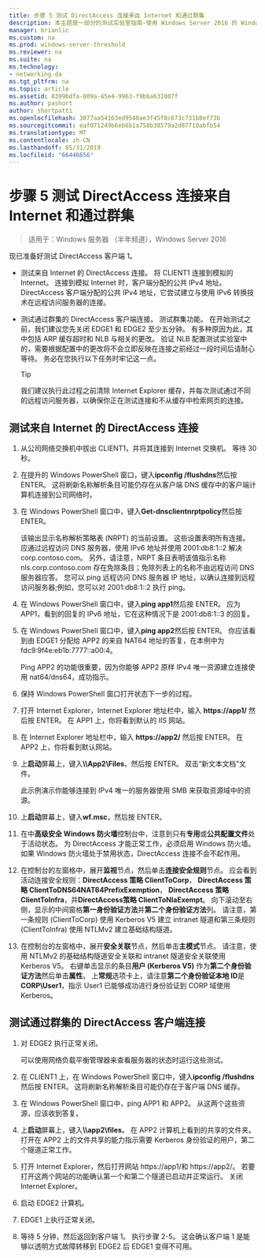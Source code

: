 ```yaml
---
title: 步骤 5 测试 DirectAccess 连接来自 Internet 和通过群集
description: 本主题是一部分的测试实验室指南-使用 Windows Server 2016 的 Windows NLB 的群集中演示 DirectAccess
manager: brianlic
ms.custom: na
ms.prod: windows-server-threshold
ms.reviewer: na
ms.suite: na
ms.technology:
- networking-da
ms.tgt_pltfrm: na
ms.topic: article
ms.assetid: 8399bdfa-809a-45e4-9963-f9b6a631007f
ms.author: pashort
author: shortpatti
ms.openlocfilehash: 3077aa54163ed9548ae3f45f8c673c731b8ef73b
ms.sourcegitcommit: eaf071249b6eb6b1a758b38579a2d87710abfb54
ms.translationtype: MT
ms.contentlocale: zh-CN
ms.lasthandoff: 05/31/2019
ms.locfileid: "66446656"
---
```

# <a name="step-5-test-directaccess-connectivity-from-the-internet-and-through-the-cluster"></a>步骤 5 测试 DirectAccess 连接来自 Internet 和通过群集

>适用于：Windows 服务器 （半年频道），Windows Server 2016

现已准备好测试 DirectAccess 客户端 1。  
  
- 测试来自 Internet 的 DirectAccess 连接。 将 CLIENT1 连接到模拟的 Internet。 连接到模拟 Internet 时，客户端分配的公共 IPv4 地址。 DirectAccess 客户端分配的公共 IPv4 地址，它尝试建立与使用 IPv6 转换技术在远程访问服务器的连接。  
  
- 测试通过群集的 DirectAccess 客户端连接。 测试群集功能。 在开始测试之前，我们建议您先关闭 EDGE1 和 EDGE2 至少五分钟。 有多种原因为此，其中包括 ARP 缓存超时和 NLB 与相关的更改。 验证 NLB 配置测试实验室中的，需要根据配置中的更改将不会立即反映在连接之前经过一段时间后请耐心等待。 务必在您执行以下任务时牢记这一点。  
  
    > [!TIP]  
    > 我们建议执行此过程之前清除 Internet Explorer 缓存，并每次测试通过不同的远程访问服务器，以确保你正在测试连接和不从缓存中检索网页的连接。  
  
## <a name="test-directaccess-connectivity-from-the-internet"></a>测试来自 Internet 的 DirectAccess 连接  
  
1. 从公司网络交换机中拔出 CLIENT1，并将其连接到 Internet 交换机。 等待 30 秒。  
  
2. 在提升的 Windows PowerShell 窗口，键入**ipconfig /flushdns**然后按 ENTER。 这将刷新名称解析条目可能仍存在从客户端 DNS 缓存中的客户端计算机连接到公司网络时。  
  
3. 在 Windows PowerShell 窗口中，键入**Get-dnsclientnrptpolicy**然后按 ENTER。  
  
   该输出显示名称解析策略表 (NRPT) 的当前设置。 这些设置表明所有连接。 应通过远程访问 DNS 服务器，使用 IPv6 地址并使用 2001:db8:1::2 解决 corp.contoso.com。 另外，请注意，NRPT 条目表明该值指示名称 nls.corp.contoso.com 存在免除条目；免除列表上的名称不由远程访问 DNS 服务器应答。 您可以 ping 远程访问 DNS 服务器 IP 地址，以确认连接到远程访问服务器;例如，您可以对 2001:db8:1::2 执行 ping。  
  
4. 在 Windows PowerShell 窗口中，键入**ping app1**然后按 ENTER。 应为 APP1，看到的回复的 IPv6 地址，它在这种情况下是 2001:db8:1::3 的回复。  
  
5. 在 Windows PowerShell 窗口中，键入**ping app2**然后按 ENTER。 你应该看到由 EDGE1 分配给 APP2 的来自 NAT64 地址的答复，在本例中为 fdc9:9f4e:eb1b:7777::a00:4。  
  
   Ping APP2 的功能很重要，因为你能够 APP2 原样 IPv4 唯一资源建立连接使用 nat64/dns64，成功指示。  
  
6. 保持 Windows PowerShell 窗口打开状态下一步的过程。  
  
7. 打开 Internet Explorer，Internet Explorer 地址栏中，输入 **https://app1/** 然后按 ENTER。 在 APP1 上，你将看到默认的 IIS 网站。  
  
8. 在 Internet Explorer 地址栏中，输入 **https://app2/** 然后按 ENTER。 在 APP2 上，你将看到默认网站。  
  
9. 上**启动**屏幕上，键入<strong>\\\App2\Files</strong>，然后按 ENTER。 双击“新文本文档”文件。  
  
    此示例演示你能够连接到 IPv4 唯一的服务器使用 SMB 来获取资源域中的资源。  
  
10. 上**启动**屏幕上，键入**wf.msc**，然后按 ENTER。  
  
11. 在中**高级安全 Windows 防火墙**控制台中，注意到只有**专用**或**公共配置文件**处于活动状态。 为 DirectAccess 才能正常工作，必须启用 Windows 防火墙。 如果 Windows 防火墙处于禁用状态，DirectAccess 连接不会不起作用。  
  
12. 在控制台的左窗格中，展开**监视**节点，然后单击**连接安全规则**节点。 应会看到活动连接安全规则：**DirectAccess 策略 ClientToCorp**， **DirectAccess 策略 ClientToDNS64NAT64PrefixExemption**， **DirectAccess 策略 ClientToInfra**，并**DirectAccess策略 ClientToNlaExempt**。 向下滚动至右侧，显示的中间窗格**第一身份验证方法**并**第二个身份验证方法**列。 请注意，第一条规则 (ClientToCorp) 使用 Kerberos V5 建立 intranet 隧道和第三条规则 (ClientToInfra) 使用 NTLMv2 建立基础结构隧道。  
  
13. 在控制台的左窗格中，展开**安全关联**节点，然后单击**主模式**节点。 请注意，使用 NTLMv2 的基础结构隧道安全关联和 intranet 隧道安全关联使用 Kerberos V5。 右键单击显示的条目**用户 (Kerberos V5)** 作为**第二个身份验证方法**然后单击**属性**。 上**常规**选项卡上，请注意**第二个身份验证本地 ID**是**CORP\User1**，指示 User1 已能够成功进行身份验证到 CORP 域使用Kerberos。  
  
## <a name="test-directaccess-client-connectivity-through-the-cluster"></a>测试通过群集的 DirectAccess 客户端连接  
  
1. 对 EDGE2 执行正常关闭。  
  
   可以使用网络负载平衡管理器来查看服务器的状态时运行这些测试。  
  
2. 在 CLIENT1 上，在 Windows PowerShell 窗口中，键入**ipconfig /flushdns**然后按 ENTER。 这将刷新名称解析条目可能仍存在于客户端 DNS 缓存。  
  
3. 在 Windows PowerShell 窗口中，ping APP1 和 APP2。 从这两个这些资源，应该收到答复。  
  
4. 上**启动**屏幕上，键入<strong>\\\app2\files</strong>。 在 APP2 计算机上看到的共享的文件夹。 打开在 APP2 上的文件共享的能力指示需要 Kerberos 身份验证的用户，第二个隧道正常工作。  
  
5. 打开 Internet Explorer，然后打开网站 https://app1/和 https://app2/。 若要打开这两个网站的功能确认第一个和第二个隧道已启动并正常运行。 关闭 Internet Explorer。  
  
6. 启动 EDGE2 计算机。  
  
7. EDGE1 上执行正常关闭。  
  
8. 等待 5 分钟，然后返回到客户端 1。 执行步骤 2-5。 这会确认客户端 1 是能够以透明方式故障转移到 EDGE2 后 EDGE1 变得不可用。

